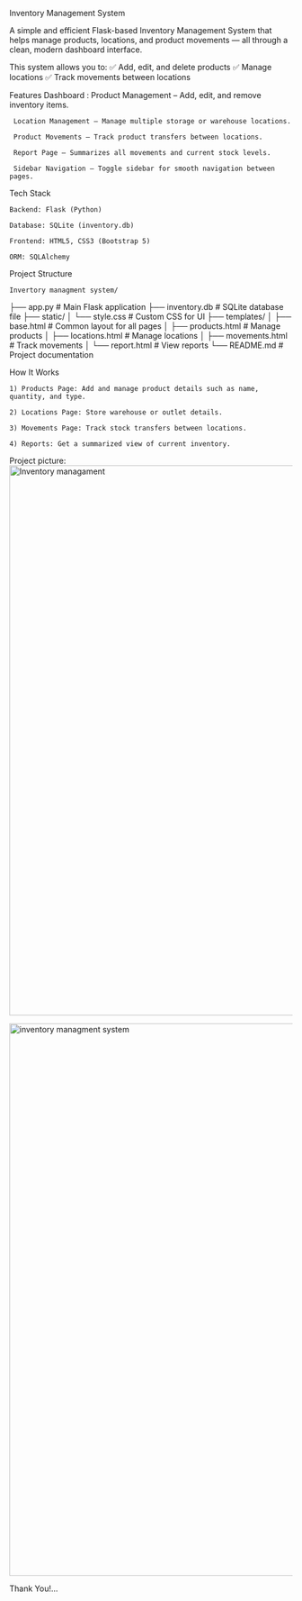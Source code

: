Inventory Management System

A simple and efficient Flask-based Inventory Management System that helps manage products, locations, and product movements — all through a clean, modern dashboard interface.

This system allows you to:
✅ Add, edit, and delete products
✅ Manage locations
✅ Track movements between locations

Features
   Dashboard :
     Product Management – Add, edit, and remove inventory items.

     Location Management – Manage multiple storage or warehouse locations.

     Product Movements – Track product transfers between locations.

     Report Page – Summarizes all movements and current stock levels.

     Sidebar Navigation – Toggle sidebar for smooth navigation between pages.

Tech Stack

    Backend: Flask (Python)

    Database: SQLite (inventory.db)

    Frontend: HTML5, CSS3 (Bootstrap 5)

    ORM: SQLAlchemy

Project Structure

    Invertory managment system/
├── app.py                # Main Flask application
├── inventory.db          # SQLite database file
├── static/
│   └── style.css         # Custom CSS for UI
├── templates/
│   ├── base.html         # Common layout for all pages
│   ├── products.html     # Manage products
│   ├── locations.html    # Manage locations
│   ├── movements.html    # Track movements
│   └── report.html       # View reports
└── README.md             # Project documentation


How It Works

    1) Products Page: Add and manage product details such as name, quantity, and type.

    2) Locations Page: Store warehouse or outlet details.

    3) Movements Page: Track stock transfers between locations.

    4) Reports: Get a summarized view of current inventory.

Project picture:
<img width="1919" height="977" alt="Inventory managament" src="https://github.com/user-attachments/assets/3bb5b0f8-8f60-4d18-90d4-d9f004ea0e23" />

<img width="1919" height="981" alt="inventory managment system" src="https://github.com/user-attachments/assets/93dd439f-4549-4c46-8a55-e0ecccd218d0" />




Thank You!...
